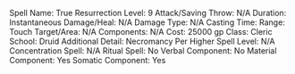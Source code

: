
Spell Name: True Resurrection
Level: 9
Attack/Saving Throw: N/A
Duration: Instantaneous
Damage/Heal: N/A
Damage Type: N/A
Casting Time: 
Range: Touch
Target/Area: N/A
Components: N/A
Cost: 25000 gp
Class: Cleric
School:  Druid
Additional Detail: Necromancy
Per Higher Spell Level: N/A
Concentration Spell: N/A
Ritual Spell: No
Verbal Component: No
Material Component: Yes
Somatic Component: Yes
